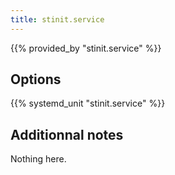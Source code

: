 ```yaml
---
title: stinit.service
---
```


{{% provided_by "stinit.service" %}}

## Options

{{% systemd_unit "stinit.service" %}}

## Additionnal notes

Nothing here.